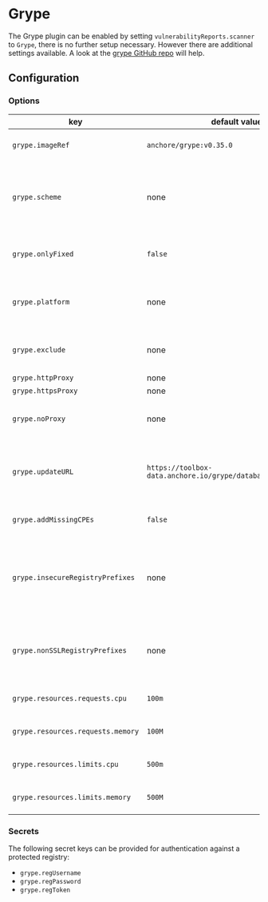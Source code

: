 # Grype

The Grype plugin can be enabled by setting `vulnerabilityReports.scanner` to `Grype`, there is no further setup necessary. However there are additional settings available. A look at the [grype GitHub repo](https://github.com/anchore/grype) will help. 

## Configuration

### Options

key | default value | description
--- | --- | --- 
`grype.imageRef` | `anchore/grype:v0.35.0` | the grype image used for scanning
`grype.scheme` | none | if there is a specific scheme required for scanning, set it here, e.g. `podman`
`grype.onlyFixed` | `false` | set this to true to ignore vulnerabilities without fix
`grype.platform` | none | if you have to set a specific platform for scanning, e.g. `s390x`
`grype.exclude` | none | glob pattern of paths to exclude from scanning
`grype.httpProxy` | none | http proxy
`grype.httpsProxy` | none | https proxy
`grype.noProxy` | none | targets where no proxy should be used
`grype.updateURL` | `https://toolbox-data.anchore.io/grype/databases/listing.json` | location of the vulnerability DB config, see grype docu for that
`grype.addMissingCPEs` | `false` | add CPEs if they are missing
`grype.insecureRegistryPrefixes` | none | comma separated list of registry prefixes where tls verification should be skipped
`grype.nonSSLRegistryPrefixes` | none | comma separated list of registry prefixes that support HTTP only
`grype.resources.requests.cpu` | `100m` | resource setting for the scan jobs
`grype.resources.requests.memory` | `100M` | resource setting for the scan jobs
`grype.resources.limits.cpu` | `500m` | resource setting for the scan jobs
`grype.resources.limits.memory` | `500M` | resource setting for the scan jobs

### Secrets
The following secret keys can be provided for authentication against a protected registry:
* `grype.regUsername`
* `grype.regPassword`
* `grype.regToken`

